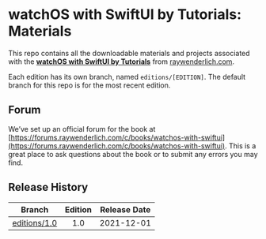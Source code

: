 # watchOS with SwiftUI by Tutorials: Materials

This repo contains all the downloadable materials and projects associated with the **[watchOS with SwiftUI by Tutorials](https://www.raywenderlich.com/books/watchos-with-swiftui-by-tutorials)** from [raywenderlich.com](https://www.raywenderlich.com).

Each edition has its own branch, named `editions/[EDITION]`. The default branch for this repo is for the most recent edition.

## Forum

We’ve set up an official forum for the book at [https://forums.raywenderlich.com/c/books/watchos-with-swiftui](https://forums.raywenderlich.com/c/books/watchos-with-swiftui). This is a great place to ask questions about the book or to submit any errors you may find.

## Release History

| Branch                                                                            | Edition | Release Date |
| --------------------------------------------------------------------------------- |:-------:|:------------:|
| [editions/1.0](https://github.com/raywenderlich/wos-materials/tree/editions/1.0) | 1.0     | 2021-12-01   |


